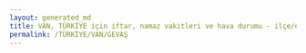 ```yaml
---
layout: generated_md
title: VAN, TÜRKİYE için iftar, namaz vakitleri ve hava durumu - ilçe/eyalet seç
permalink: /TÜRKİYE/VAN/GEVAŞ
---
```


<script type="text/javascript">
  var country = TÜRKİYE;
  var city = VAN;
  var state = GEVAŞ;
  var lat = 72;
  var lon = 21;
</script>
